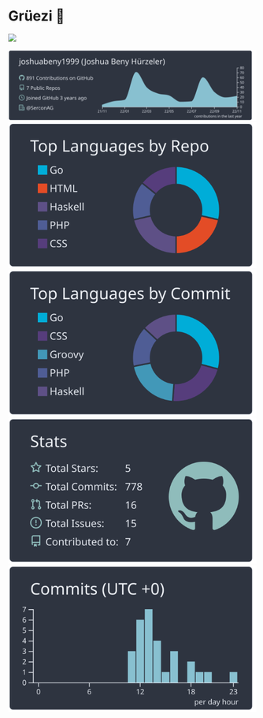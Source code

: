 # Grüezi 👋

![](https://komarev.com/ghpvc/?username=joshuabeny1999&style=flat&color=orange)

[![](https://raw.githubusercontent.com/joshuabeny1999/joshuabeny1999/master/profile-summary-card-output/nord_dark/0-profile-details.svg)](https://github.com/joshuabeny1999/joshuabeny1999)
[![](https://raw.githubusercontent.com/joshuabeny1999/joshuabeny1999/master/profile-summary-card-output/nord_dark/1-repos-per-language.svg)](https://github.com/joshuabeny1999/joshuabeny1999) [![](https://raw.githubusercontent.com/joshuabeny1999/joshuabeny1999/master/profile-summary-card-output/nord_dark/2-most-commit-language.svg)](https://github.com/joshuabeny1999/joshuabeny1999)
[![](https://raw.githubusercontent.com/joshuabeny1999/joshuabeny1999/master/profile-summary-card-output/nord_dark/3-stats.svg)](https://github.com/joshuabeny1999/joshuabeny1999) [![](https://raw.githubusercontent.com/joshuabeny1999/joshuabeny1999/master/profile-summary-card-output/nord_dark/4-productive-time.svg)](https://github.com/joshuabeny1999/joshuabeny1999)

